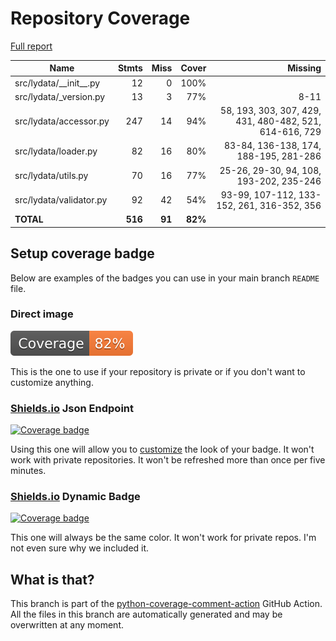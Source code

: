 # Repository Coverage

[Full report](https://htmlpreview.github.io/?https://github.com/lycosystem/lydata-package/blob/python-coverage-comment-action-data/htmlcov/index.html)

| Name                       |    Stmts |     Miss |   Cover |   Missing |
|--------------------------- | -------: | -------: | ------: | --------: |
| src/lydata/\_\_init\_\_.py |       12 |        0 |    100% |           |
| src/lydata/\_version.py    |       13 |        3 |     77% |      8-11 |
| src/lydata/accessor.py     |      247 |       14 |     94% |58, 193, 303, 307, 429, 431, 480-482, 521, 614-616, 729 |
| src/lydata/loader.py       |       82 |       16 |     80% |83-84, 136-138, 174, 188-195, 281-286 |
| src/lydata/utils.py        |       70 |       16 |     77% |25-26, 29-30, 94, 108, 193-202, 235-246 |
| src/lydata/validator.py    |       92 |       42 |     54% |93-99, 107-112, 133-152, 261, 316-352, 356 |
|                  **TOTAL** |  **516** |   **91** | **82%** |           |


## Setup coverage badge

Below are examples of the badges you can use in your main branch `README` file.

### Direct image

[![Coverage badge](https://raw.githubusercontent.com/lycosystem/lydata-package/python-coverage-comment-action-data/badge.svg)](https://htmlpreview.github.io/?https://github.com/lycosystem/lydata-package/blob/python-coverage-comment-action-data/htmlcov/index.html)

This is the one to use if your repository is private or if you don't want to customize anything.

### [Shields.io](https://shields.io) Json Endpoint

[![Coverage badge](https://img.shields.io/endpoint?url=https://raw.githubusercontent.com/lycosystem/lydata-package/python-coverage-comment-action-data/endpoint.json)](https://htmlpreview.github.io/?https://github.com/lycosystem/lydata-package/blob/python-coverage-comment-action-data/htmlcov/index.html)

Using this one will allow you to [customize](https://shields.io/endpoint) the look of your badge.
It won't work with private repositories. It won't be refreshed more than once per five minutes.

### [Shields.io](https://shields.io) Dynamic Badge

[![Coverage badge](https://img.shields.io/badge/dynamic/json?color=brightgreen&label=coverage&query=%24.message&url=https%3A%2F%2Fraw.githubusercontent.com%2Flycosystem%2Flydata-package%2Fpython-coverage-comment-action-data%2Fendpoint.json)](https://htmlpreview.github.io/?https://github.com/lycosystem/lydata-package/blob/python-coverage-comment-action-data/htmlcov/index.html)

This one will always be the same color. It won't work for private repos. I'm not even sure why we included it.

## What is that?

This branch is part of the
[python-coverage-comment-action](https://github.com/marketplace/actions/python-coverage-comment)
GitHub Action. All the files in this branch are automatically generated and may be
overwritten at any moment.